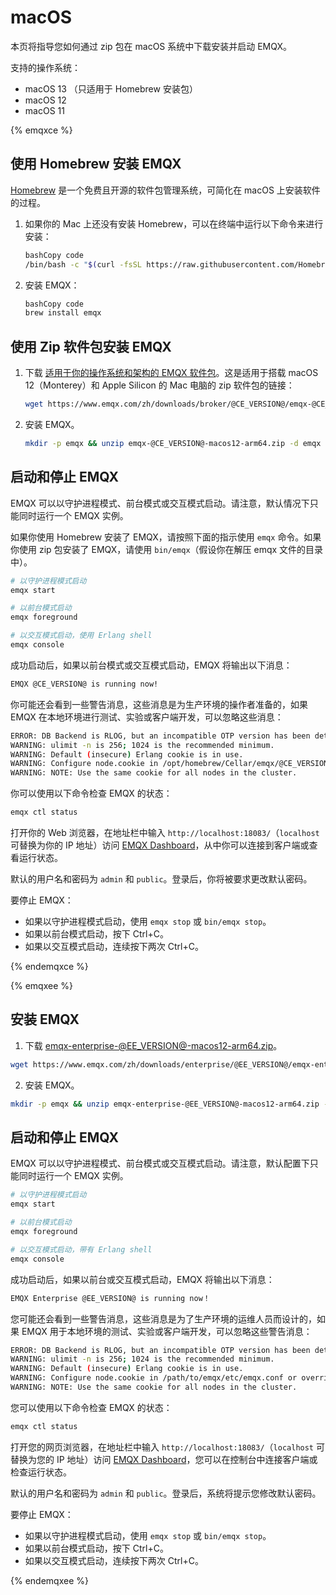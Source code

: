 # macOS

本页将指导您如何通过 zip 包在 macOS 系统中下载安装并启动 EMQX。

支持的操作系统：

- macOS 13 （只适用于 Homebrew 安装包）
- macOS 12
- macOS 11

{% emqxce %}

## 使用 Homebrew 安装 EMQX

[Homebrew](https://brew.sh/) 是一个免费且开源的软件包管理系统，可简化在 macOS 上安装软件的过程。

1. 如果你的 Mac 上还没有安装 Homebrew，可以在终端中运行以下命令来进行安装：

   ```bash
   bashCopy code
   /bin/bash -c "$(curl -fsSL https://raw.githubusercontent.com/Homebrew/install/HEAD/install.sh)"
   ```

2. 安装 EMQX：

   ```bash
   bashCopy code
   brew install emqx
   ```

## 使用 Zip 软件包安装 EMQX

1. 下载 [适用于你的操作系统和架构的 EMQX 软件包](https://www.emqx.io/downloads?os=macOS)。这是适用于搭载 macOS 12（Monterey）和 Apple Silicon 的 Mac 电脑的 zip 软件包的链接：

   ```bash
   wget https://www.emqx.com/zh/downloads/broker/@CE_VERSION@/emqx-@CE_VERSION@-macos12-arm64.zi
   ```

2. 安装 EMQX。

   ```bash
   mkdir -p emqx && unzip emqx-@CE_VERSION@-macos12-arm64.zip -d emqx
   ```

## 启动和停止 EMQX

EMQX 可以以守护进程模式、前台模式或交互模式启动。请注意，默认情况下只能同时运行一个 EMQX 实例。

如果你使用 Homebrew 安装了 EMQX，请按照下面的指示使用 `emqx` 命令。如果你使用 zip 包安装了 EMQX，请使用 `bin/emqx`（假设你在解压 emqx 文件的目录中）。

```bash
# 以守护进程模式启动
emqx start

# 以前台模式启动
emqx foreground

# 以交互模式启动，使用 Erlang shell
emqx console
```

成功启动后，如果以前台模式或交互模式启动，EMQX 将输出以下消息：

```bash
EMQX @CE_VERSION@ is running now!
```

你可能还会看到一些警告消息，这些消息是为生产环境的操作者准备的，如果 EMQX 在本地环境进行测试、实验或客户端开发，可以忽略这些消息：

```bash
ERROR: DB Backend is RLOG, but an incompatible OTP version has been detected. Falling back to using Mnesia DB backend.
WARNING: ulimit -n is 256; 1024 is the recommended minimum.
WARNING: Default (insecure) Erlang cookie is in use.
WARNING: Configure node.cookie in /opt/homebrew/Cellar/emqx/@CE_VERSION@/etc/emqx.conf or override from environment variable EMQX_NODE__COOKIE
WARNING: NOTE: Use the same cookie for all nodes in the cluster.
```

你可以使用以下命令检查 EMQX 的状态：

```bash
emqx ctl status
```

打开你的 Web 浏览器，在地址栏中输入 `http://localhost:18083/`（`localhost` 可替换为你的 IP 地址）访问 [EMQX Dashboard](../dashboard/introduction.md)，从中你可以连接到客户端或查看运行状态。

默认的用户名和密码为 `admin` 和 `public`。登录后，你将被要求更改默认密码。

要停止 EMQX：

- 如果以守护进程模式启动，使用 `emqx stop` 或 `bin/emqx stop`。
- 如果以前台模式启动，按下 Ctrl+C。
- 如果以交互模式启动，连续按下两次 Ctrl+C。

{% endemqxce %}

{% emqxee %}

## 安装 EMQX

1. 下载 [emqx-enterprise-@EE_VERSION@-macos12-arm64.zip](https://www.emqx.com/zh/downloads/enterprise/@EE_VERSION@/emqx-enterprise-@EE_VERSION@-macos12-arm64.zip)。

```bash
wget https://www.emqx.com/zh/downloads/enterprise/@EE_VERSION@/emqx-enterprise-@EE_VERSION@-macos12-arm64.zip
```

2. 安装 EMQX。

```bash
mkdir -p emqx && unzip emqx-enterprise-@EE_VERSION@-macos12-arm64.zip -d emqx
```

## 启动和停止 EMQX

EMQX 可以以守护进程模式、前台模式或交互模式启动。请注意，默认配置下只能同时运行一个 EMQX 实例。

```bash
# 以守护进程模式启动
emqx start

# 以前台模式启动
emqx foreground

# 以交互模式启动，带有 Erlang shell
emqx console
```

成功启动后，如果以前台或交互模式启动，EMQX 将输出以下消息：

```bash
EMQX Enterprise @EE_VERSION@ is running now！
```

您可能还会看到一些警告消息，这些消息是为了生产环境的运维人员而设计的，如果 EMQX 用于本地环境的测试、实验或客户端开发，可以忽略这些警告消息：

```bash
ERROR: DB Backend is RLOG, but an incompatible OTP version has been detected. Falling back to using Mnesia DB backend.
WARNING: ulimit -n is 256; 1024 is the recommended minimum.
WARNING: Default (insecure) Erlang cookie is in use.
WARNING: Configure node.cookie in /path/to/emqx/etc/emqx.conf or override from environment variable EMQX_NODE__COOKIE
WARNING: NOTE: Use the same cookie for all nodes in the cluster.
```

您可以使用以下命令检查 EMQX 的状态：

```bash
emqx ctl status
```

打开您的网页浏览器，在地址栏中输入 `http://localhost:18083/`（`localhost` 可替换为您的 IP 地址）访问 [EMQX Dashboard](../dashboard/introduction.md)，您可以在控制台中连接客户端或检查运行状态。

默认的用户名和密码为 `admin` 和 `public`。登录后，系统将提示您修改默认密码。

要停止 EMQX：

- 如果以守护进程模式启动，使用 `emqx stop` 或 `bin/emqx stop`。
- 如果以前台模式启动，按下 Ctrl+C。
- 如果以交互模式启动，连续按下两次 Ctrl+C。

{% endemqxee %}
